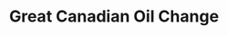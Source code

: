 ---
title: "Great Canadian Oil Change"
url: /okotoks/great-canadian-oil-change/
shop: Autowerkstatt
---